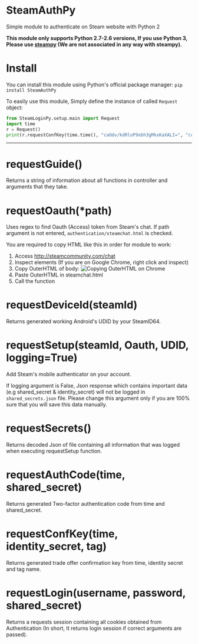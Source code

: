 # SteamAuthPy
Simple module to authenticate on Steam website with Python 2

**This module only supports Python 2.7-2.6 versions, If you use Python 3, Please use [steampy](https://github.com/bukson/steampy) (We are not associated in any way with steampy).**

# Install
You can install this module using Python's official package manager:
`pip install SteamAuthPy`

To easily use this module, Simply define the instance of called `Request` object:

```python
from SteamLoginPy.setup.main import Request
import time
r = Request()
print(r.requestConfKey(time.time(), "caOdv/kdRloP9nbh3gMkxKaXALI=", "conf"))
```
---
# requestGuide()

Returns a string of information about all functions in controller and arguments that they take.

# requestOauth(*path)

Uses regex to find Oauth (Access) token from Steam's chat. If path argument is not entered, `authentication/steamchat.html` is checked.

You are required to copy HTML like this in order for module to work:

1. Access http://steamcommunity.com/chat
2. Inspect elements (If you are on Google Chrome, right click and inspect)
3. Copy OuterHTML of body:
![Copying OuterHTML on Chrome](http://i.imgur.com/o85L6uy.png)
4. Paste OuterHTML in steamchat.html
5. Call the function

# requestDeviceId(steamId)

Returns generated working Android's UDID by your SteamID64.

# requestSetup(steamId, Oauth, UDID, logging=True)

Add Steam's mobile authenticator on your account.

If logging argument is False, Json response which contains important data (e.g shared_secret & identity_secret) will not be logged in `shared_secrets.json` file. Please change this argument only if you are 100% sure that you will save this data manually.

# requestSecrets()

Returns decoded Json of file containing all information that was logged when executing requestSetup function.

# requestAuthCode(time, shared_secret)

Returns generated Two-factor authentication code from time and shared_secret.

# requestConfKey(time, identity_secret, tag)

Returns generated trade offer confirmation key from time, identity secret and tag name.

# requestLogin(username, password, shared_secret)

Returns a requests session containing all cookies obtained from Authentication (In short, It returns login session if correct arguments are passed).

